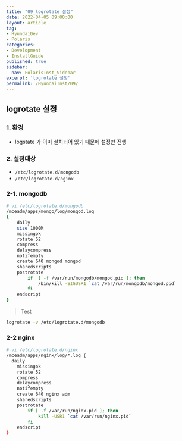```yaml
---
title: "09_logrotate 설정"
date: 2022-04-05 09:00:00
layout: article
tag: 
- HyundaiDev
- Polaris
categories: 
- Development
- InstallGuide
published: true
sidebar:
  nav: PolarisInst_Sidebar
excerpt: 'logrotate 설정'
permalink: /HyundaiInst/09/
---
```


## logrotate 설정

### 1. 환경

- logstate 가 이미 설치되어 있기 때문에 설정만 진행

### 2. 설정대상

- `/etc/logrotate.d/mongodb`
- `/etc/logrotate.d/nginx`

### 2-1. **mongodb**

```bash
# vi /etc/logrotate.d/mongodb
/mceadm/apps/mongo/log/mongod.log
{
    daily
    size 1000M
    missingok
    rotate 52
    compress
    delaycompress
    notifempty
    create 640 mongod mongod
    sharedscripts
    postrotate
        if  [ -f /var/run/mongodb/mongod.pid ]; then
            /bin/kill -SIGUSR1 `cat /var/run/mongodb/mongod.pid`
        fi
    endscript
}
```

> Test
> 

```bash
logrotate -v /etc/logrotate.d/mongodb
```

### 2-2 **nginx**

```bash
# vi /etc/logrotate.d/nginx
/mceadm/apps/nginx/log/*.log {
  daily
    missingok
    rotate 52
    compress
    delaycompress
    notifempty
    create 640 nginx adm
    sharedscripts
    postrotate
        if [ -f /var/run/nginx.pid ]; then
            kill -USR1 `cat /var/run/nginx.pid`
        fi
    endscript
}
```
